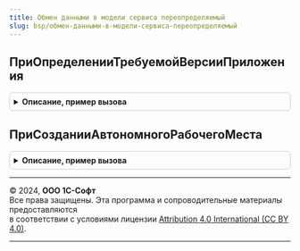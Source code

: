 ```yaml
---
title: Обмен данными в модели сервиса переопределяемый
slug: bsp/обмен-данными-в-модели-сервиса-переопределяемый
---
```



## ПриОпределенииТребуемойВерсииПриложения
<details style="margin: 1em 0; padding: 0.5em; border: 1px solid #ccc; border-radius: 6px;">

<summary style="font-weight: bold; cursor: pointer;">Описание, пример вызова</summary>

```bsl

// Определяет версию приложения 1С:Предприятия, которая требуется для работы автономного рабочего
// места. Приложение этой версии должно быть установлено на локальном компьютере пользователя.
// Если возвращаемое значение функции не задано, то в качестве требуемой версии приложения
// будет использоваться значение по умолчанию: первые три цифры версии текущего приложения,
// расположенного в Интернете, например, "8.3.3".
// Используется в помощнике создания автономного рабочего места.
//
// Параметры:
//  Версия - Строка - версия требуемого приложения 1С:Предприятия в формате
//	                  "<основная версия>.<младшая версия>.<релиз>.<дополнительный номер релиза>".
//	                  Например, "8.3.3.715".
//
Процедура ПриОпределенииТребуемойВерсииПриложения(Версия) Экспорт
```

Пример вызова
```bsl
ОбменДаннымиВМоделиСервисаПереопределяемый.ПриОпределенииТребуемойВерсииПриложения(Версия) 
```
</details>

## ПриСозданииАвтономногоРабочегоМеста
<details style="margin: 1em 0; padding: 0.5em; border: 1px solid #ccc; border-radius: 6px;">

<summary style="font-weight: bold; cursor: pointer;">Описание, пример вызова</summary>

```bsl

// Вызывается в момент начала создания пользователем автономного рабочего места.
// В обработчиках события могут быть реализованы дополнительные проверки возможности
// создания автономного рабочего места (при невозможности - сгенерировано исключение).
//
Процедура ПриСозданииАвтономногоРабочегоМеста() Экспорт
```

Пример вызова
```bsl
ОбменДаннымиВМоделиСервисаПереопределяемый.ПриСозданииАвтономногоРабочегоМеста() 
```
</details>

---

© 2024, **ООО 1С-Софт**  
Все права защищены. Эта программа и сопроводительные материалы предоставляются  
в соответствии с условиями лицензии [Attribution 4.0 International (CC BY 4.0)](https://creativecommons.org/licenses/by/4.0/legalcode).

---

